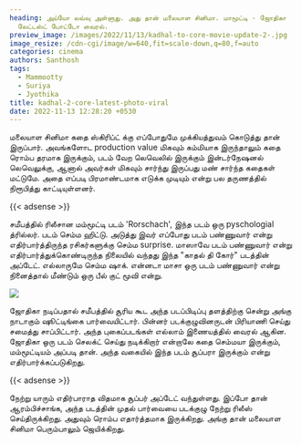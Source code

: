 ```yaml
---
heading: அய்யோ லவ்வு அள்ளுது. அது தான் மலையாள சினிமா. மாமூட்டி - ஜோதிகா
  லேட்டஸ்ட் போட்டோ வைரல்.
preview_image: /images/2022/11/13/kadhal-to-core-movie-update-2-.jpg
image_resize: /cdn-cgi/image/w=640,fit=scale-down,q=80,f=auto
categories: cinema
authors: Santhosh
tags:
  - Mammootty
  - Suriya
  - Jyothika
title: kadhal-2-core-latest-photo-viral
date: 2022-11-13 12:28:20 +0530
---
```

மலையாள சினிமா கதை ஸ்கிரிப்ட் க்கு எப்போதுமே முக்கியத்துவம் கொடுத்து தான் இருப்பார். அவங்களோட production value மிகவும் கம்மியாக இருந்தாலும் கதை ரொம்ப தரமாக இருக்கும், படம் வேற லெவெலில் இருக்கும் இன்டர்நேஷனல் லெவெலுக்கு, ஆனால் அவர்கள் மிகவும் சார்ந்து இருப்பது மண் சார்ந்த கதைகள் மட்டுமே. அதை எப்படி பிரமாண்டமாக எடுக்க முடியும் என்று பல தருணத்தில் நிரூபித்து காட்டியுள்ளனர்.

{{< adsense >}}

சமீபத்தில் ரிலீசான மம்மூட்டி படம் 'Rorschach', இந்த படம் ஒரு pyschologial த்ரில்லர். படம் செம்ம ஹிட்டு. அடுத்து இவர் எப்போது படம் பண்ணுவார் என்று எதிர்பார்த்திருந்த ரசிகர்களுக்கு செம்ம surprise. மாஸாவே படம் பண்ணுவார் என்று எதிர்பார்த்துக்கொண்டிருந்த நிலையில் வந்தது இந்த "காதல் தி கோர்" படத்தின் அப்டேட். எல்லாருமே செம்ம ஷாக். என்னடா மாசா ஒரு படம் பண்ணுவார் என்று நினைத்தால் மீண்டும் ஒரு பீல் குட் மூவி என்று. 

![](/images/2022/11/13/kadhal-to-core-movie-update-1-.jpg)

ஜோதிகா நடிப்பதால் சமீபத்தில் சூரிய கூட அந்த படப்பிடிப்பு தளத்திற்கு சென்று அங்கு நாடாகும் ஷூட்டிங்கை பார்வையிட்டார். பின்னர் படக்குழுவினருடன் பிரியாணி செய்து சமைத்து சாப்பிட்டார். அந்த புகைப்படங்கள் எல்லாம் இணையத்தில் வைரல் ஆகின. ஜோதிகா ஒரு படம் செலக்ட் செய்து நடிக்கிறார் என்றாலே கதை செம்மயா இருக்கும், மம்மூட்டியம் அப்படி தான். அந்த வகையில் இந்த படம் சூப்பரா இருக்கும் என்று எதிர்பார்க்கப்படுகிறது.

{{< adsense >}}

நேற்று யாரும் எதிர்பாராத விதமாக சூப்பர் அப்டேட் வந்துள்ளது. இப்போ தான் ஆரம்பிச்சாங்க, அந்த படத்தின் முதல் பார்வையை படக்குழு நேற்று ரிலீஸ் செய்திருக்கிறது. அதுவும் ரொம்ப எதார்த்தமாக இருக்கிறது. அங்கு தான் மலையாள சினிமா பெரும்பாலும் ஜெயிக்கிறது.